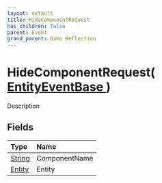 ```yaml
---
layout: default
title: HideComponentRequest
has_children: false
parent: Event
grand_parent: Game Reflection
---
```

# HideComponentRequest( [ EntityEventBase ](/riftbreaker-wiki/docs/game-reflection/events/entity_event_base/) )
Description 

## Fields

| Type | Name |
|:----------|:--------------|
| [String](/riftbreaker-wiki/docs/game-reflection/components/string/) | ComponentName |
| [Entity](/riftbreaker-wiki/docs/game-reflection/classes/entity/) | Entity |

